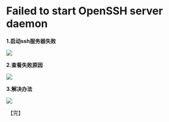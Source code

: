 

# Failed to start OpenSSH server daemon

**1.启动ssh服务器失败**

![](https://img-blog.csdnimg.cn/71834e760cbe4634a540274404223dac.png?x-oss-process=image/watermark,type_d3F5LXplbmhlaQ,shadow_50,text_Q1NETiBATXIuIFN1bl8=,size_20,color_FFFFFF,t_70,g_se,x_16)

**2.查看失败原因**

![](https://img-blog.csdnimg.cn/22ed1d125394490886a2fc5d641270f8.png?x-oss-process=image/watermark,type_d3F5LXplbmhlaQ,shadow_50,text_Q1NETiBATXIuIFN1bl8=,size_20,color_FFFFFF,t_70,g_se,x_16)

**3.解决办法**

![](https://img-blog.csdnimg.cn/ce4d4c4cc2734eb89662d943d0d5736a.png?x-oss-process=image/watermark,type_d3F5LXplbmhlaQ,shadow_50,text_Q1NETiBATXIuIFN1bl8=,size_20,color_FFFFFF,t_70,g_se,x_16)

 【完】